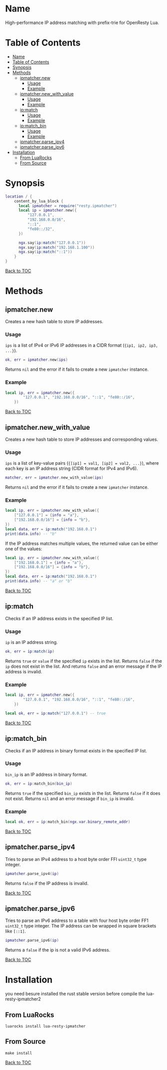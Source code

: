 # Name

High-performance IP address matching with prefix-trie for OpenResty Lua.

# Table of Contents

- [Name](#name)
- [Table of Contents](#table-of-contents)
- [Synopsis](#synopsis)
- [Methods](#methods)
  - [ipmatcher.new](#ipmatchernew)
    - [Usage](#usage)
    - [Example](#example)
  - [ipmatcher.new\_with\_value](#ipmatchernew_with_value)
    - [Usage](#usage-1)
    - [Example](#example-1)
  - [ip:match](#ipmatch)
    - [Usage](#usage-2)
    - [Example](#example-2)
  - [ip:match\_bin](#ipmatch_bin)
    - [Usage](#usage-3)
    - [Example](#example-3)
  - [ipmatcher.parse\_ipv4](#ipmatcherparse_ipv4)
  - [ipmatcher.parse\_ipv6](#ipmatcherparse_ipv6)
- [Installation](#installation)
  - [From LuaRocks](#from-luarocks)
  - [From Source](#from-source)

# Synopsis

```lua
location / {
    content_by_lua_block {
      local ipmatcher = require("resty.ipmatcher")
      local ip = ipmatcher.new({
          "127.0.0.1",
          "192.168.0.0/16",
          "::1",
          "fe80::/32",
      })

      ngx.say(ip:match("127.0.0.1"))
      ngx.say(ip:match("192.168.1.100"))
      ngx.say(ip:match("::1"))
    }
}
```

[Back to TOC](#table-of-contents)

# Methods

## ipmatcher.new

Creates a new hash table to store IP addresses.

### Usage

`ips` is a list of IPv4 or IPv6 IP addresses in a CIDR format (`{ip1, ip2, ip3, ...}`). 

```lua
ok, err = ipmatcher.new(ips)
```

Returns `nil` and the error if it fails to create a new `ipmatcher` instance. 

### Example

```lua
local ip, err = ipmatcher.new({
        "127.0.0.1", "192.168.0.0/16", "::1", "fe80::/16",
    })
```

[Back to TOC](#table-of-contents)

## ipmatcher.new_with_value

Creates a new hash table to store IP addresses and corresponding values.

### Usage

`ips` is a list of key-value pairs (`{[ip1] = val1, [ip2] = val2, ...}`), where each key is an IP address string (CIDR format for IPv4 and IPv6).

```lua
matcher, err = ipmatcher.new_with_value(ips)
```

Returns `nil` and the error if it fails to create a new `ipmatcher` instance. 

### Example

```lua
local ip, err = ipmatcher.new_with_value({
    ["127.0.0.1"] = {info = "a"},
    ["192.168.0.0/16"] = {info = "b"},
})
local data, err = ip:match("192.168.0.1")
print(data.info) -- "b"
```

If the IP address matches multiple values, the returned value can be either one of the values:

```lua
local ip, err = ipmatcher.new_with_value({
    ["192.168.0.1"] = {info = "a"},
    ["192.168.0.0/16"] = {info = "b"},
})
local data, err = ip:match("192.168.0.1")
print(data.info) -- "a" or "b"
```

[Back to TOC](#table-of-contents)

## ip:match

Checks if an IP address exists in the specified IP list.

### Usage

`ip` is an IP address string.

```lua
ok, err = ip:match(ip)
```

Returns `true` or `value` if the specified `ip` exists in the list. Returns `false` if the `ip` does not exist in the list. And returns `false` and an error message if the IP address is invalid.

### Example

```lua
local ip, err = ipmatcher.new({
        "127.0.0.1", "192.168.0.0/16", "::1", "fe80::/16",
    })

local ok, err = ip:match("127.0.0.1") -- true
```

[Back to TOC](#table-of-contents)

## ip:match_bin

Checks if an IP address in binary format exists in the specified IP list.

### Usage

`bin_ip` is an IP address in binary format.

```lua
ok, err = ip:match_bin(bin_ip)
```

Returns `true` if the specified `bin_ip` exists in the list. Returns `false` if it does not exist. Returns `nil` and an error message if `bin_ip` is invalid.

### Example

```lua
local ok, err = ip:match_bin(ngx.var.binary_remote_addr)
```

[Back to TOC](#table-of-contents)

## ipmatcher.parse_ipv4

Tries to parse an IPv4 address to a host byte order FFI `uint32_t` type integer.

```lua
ipmatcher.parse_ipv4(ip)
```

Returns `false` if the IP address is invalid.

[Back to TOC](#table-of-contents)

## ipmatcher.parse_ipv6

Tries to parse an IPv6 address to a table with four host byte order FF1 `uint32_t` type integer. The IP address can be wrapped in square brackets like `[::1]`.

```lua
ipmatcher.parse_ipv6(ip)
```

Returns a `false` if the ip is not a valid IPv6 address.

[Back to TOC](#table-of-contents)

# Installation
you need besure installed the rust stable version before compile the lua-resty-ipmatcher2

## From LuaRocks

```shell
luarocks install lua-resty-ipmatcher
```

## From Source

```shell
make install
```

[Back to TOC](#table-of-contents)
